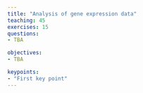```yaml
---
title: "Analysis of gene expression data"
teaching: 45
exercises: 15
questions:
- TBA

objectives:
- TBA

keypoints:
- "First key point"
---
```

